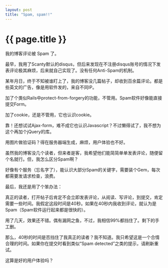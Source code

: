 ```yaml
---
layout: post
title: "Spam, spam!!"
---
```


# {{ page.title }}

我的博客评论被 Spam 了。

最早，我用了Scanty默认的disqus，但后来发现在不注册disqus账号的情况下发表评论极其麻烦，后来就自己实现了。没有任何Anti-Spam的机制。

某年月日，终于不知被谁盯上了，我的博客没几篇帖子，却收到百余篇评论。都是些英文的广告，像是用软件发的，来自不同IP。

加了个类似Rails中protect-from-forgery的功能，不管用。Spam软件好像能直接提交Form。

加了cookie，还是不管用，它也认识cookie。 

靠！还想试试Ajax-form，难不成它也认识Javascript？不过懒得试了，我不想为这个再加个jQuery的库。

用图片做验证码？得在服务器端生成，麻烦，用户体验也不好。

虽然我的博客没几个读者，但来者是客，我希望他们能简简单单发表评论，随便留个名就行。但，我怎么区分Spam啊？

好像有个服务（忘名字了），能认识大部分Spam的关键字，需要装个Gem，每次都需要发请求检查，浪费。

最后，我还是用了个笨办法：

真正的读者，打开帖子后肯定不会立即发表评论，从阅读、写评论，到提交，肯定需要一些时间。我假定这段时间是40秒。如果在40秒内我收到评论，就认为是Spam（Spam软件运行起来都是很快的）。

用了几天，效果还不错。偶有漏网之鱼，不过，我相信99%都挡住了。剩下的手工删。

那么，40秒的时间是否挡住了我真正的读者？我不知道。我只希望这是一个合情合理的时间。如果你在提交时看到类似“Spam detected”之类的提示，请刷新重试。

这算是好的用户体验吗？
